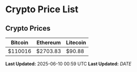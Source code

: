 # Crypto Price List

## Crypto Prices
| Bitcoin | Ethereum | Litecoin |
| ------- | -------- | -------- |
| $110016 | $2703.83 | $90.88 |
**Last Updated:** 2025-06-10 00:59 UTC
**Last Updated:** $DATE$
